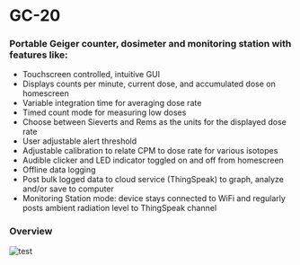 # GC-20
### Portable Geiger counter, dosimeter and monitoring station with features like:
- Touchscreen controlled, intuitive GUI
- Displays counts per minute, current dose, and accumulated dose on homescreen
- Variable integration time for averaging dose rate
- Timed count mode for measuring low doses
- Choose between Sieverts and Rems as the units for the displayed dose rate
- User adjustable alert threshold
- Adjustable calibration to relate CPM to dose rate for various isotopes
- Audible clicker and LED indicator toggled on and off from homescreen
- Offline data logging
- Post bulk logged data to cloud service (ThingSpeak) to graph, analyze and/or save to computer
- Monitoring Station mode: device stays connected to WiFi and regularly posts ambient radiation level to ThingSpeak channel

### Overview

![test](https://raw.githubusercontent.com/pra22/GC-20/master/Images/homepage.jpg)
